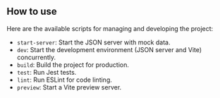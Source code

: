 ## How to use

Here are the available scripts for managing and developing the project:

- `start-server`: Start the JSON server with mock data.
- `dev`: Start the development environment (JSON server and Vite) concurrently.
- `build`: Build the project for production.
- `test`: Run Jest tests.
- `lint`: Run ESLint for code linting.
- `preview`: Start a Vite preview server.
